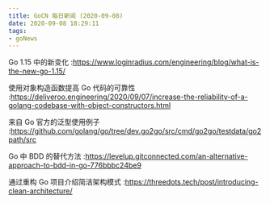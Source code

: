 ```yaml
---
title: GoCN 每日新闻 (2020-09-08)
date: 2020-09-08 18:29:11
tags:
- goNews
---
```

Go 1.15 中的新变化 :https://www.loginradius.com/engineering/blog/what-is-the-new-go-1.15/

使用对象构造函数提高 Go 代码的可靠性 :https://deliveroo.engineering/2020/09/07/increase-the-reliability-of-a-golang-codebase-with-object-constructors.html

来自 Go 官方的泛型使用例子 :https://github.com/golang/go/tree/dev.go2go/src/cmd/go2go/testdata/go2path/src

Go 中 BDD 的替代方法 :https://levelup.gitconnected.com/an-alternative-approach-to-bdd-in-go-776bbbc24be9

通过重构 Go 项目介绍简洁架构模式 :https://threedots.tech/post/introducing-clean-architecture/

